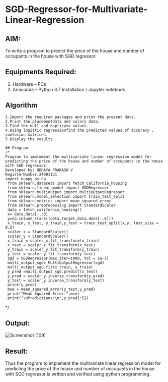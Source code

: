# SGD-Regressor-for-Multivariate-Linear-Regression

## AIM:
To write a program to predict the price of the house and number of occupants in the house with SGD regressor.

## Equipments Required:
1. Hardware – PCs
2. Anaconda – Python 3.7 Installation / Jupyter notebook

## Algorithm
```
1.Import the required packages and print the present data.
2.Print the placementdata and salary data.
3.Find the null and duplicate values.
4.Using logistic regressionfind the predicted values of accuracy , confusion matrices.
5.Display the results
``` 
```
## Program:
/*
Program to implement the multivariate linear regression model for predicting the price of the house and number of occupants in the house with SGD regressor.
Developed by: UDHAYA PRAKASH V
RegisterNumber:24901131
import numpy as np
 from sklearn.datasets import fetch_california_housing
 from sklearn.linear_model import SGDRegressor
 from sklearn.multioutput import MultiOutputRegressor
 from sklearn.model_selection import train_test_split
 from sklearn.metrics import mean_squared_error
 from sklearn.preprocessing import StandardScaler
 data = fetch_california_housing()
 x= data.data[:,:3]
 y=np.column_stack((data.target,data.data[:,6]))
 x_train, x_test, y_train,y_test = train_test_split(x,y, test_size = 0.2)
 scaler_x = StandardScaler()
 scaler_y = StandardScaler()
 x_train = scaler_x.fit_transform(x_train)
 x_test = scaler_x.fit_transform(x_test)
 y_train = scaler_y.fit_transform(y_train)
 y_test = scaler_y.fit_transform(y_test)
 sgd = SGDRegressor(max_iter=1000, tol = 1e-3)
 multi_output_sgd= MultiOutputRegressor(sgd)
 multi_output_sgd.fit(x_train, y_train)
 y_pred =multi_output_sgd.predict(x_test)
 y_pred = scaler_y.inverse_transform(y_pred)
 y_test = scaler_y.inverse_transform(y_test)
 print(y_pred)
 mse = mean_squared_error(y_test,y_pred)
 print("Mean Squared Error:",mse)
 print("\nPredictions:\n",y_pred[:5])
```
*/


## Output:
![Screenshot (109)](https://github.com/user-attachments/assets/eb46ec02-0b89-43ed-a40c-37dee4b990a7)



## Result:
Thus the program to implement the multivariate linear regression model for predicting the price of the house and number of occupants in the house with SGD regressor is written and verified using python programming.
